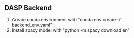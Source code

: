 ## DASP Backend

1. Create conda environment with "conda env create -f backend_env.yaml"
2. Install spacy model with "python -m spacy download en"